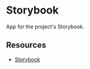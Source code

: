 # Storybook

App for the project's Storybook.

## Resources

- [Storybook]

<!-- LINKS -->
[Storybook]: https://github.com/storybookjs/storybook
